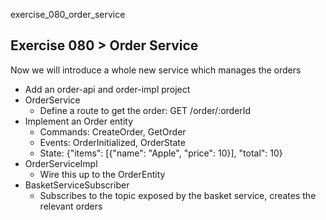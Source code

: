 exercise_080_order_service

## Exercise 080 > Order Service

Now we will introduce a whole new service which manages the orders

* Add an order-api and order-impl project
* OrderService
  * Define a route to get the order: GET /order/:orderId
* Implement an Order entity
  * Commands: CreateOrder, GetOrder
  * Events: OrderInitialized, OrderState
  * State: {"items": [{"name": "Apple", "price": 10}], "total": 10}
* OrderServiceImpl
  * Wire this up to the OrderEntity
* BasketServiceSubscriber
  * Subscribes to the topic exposed by the basket service, creates the relevant orders
 